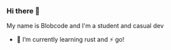 ### Hi there 👋
My name is Blobcode and I'm a student and casual dev


- 🦀 I’m currently learning rust and ⚡ go!
